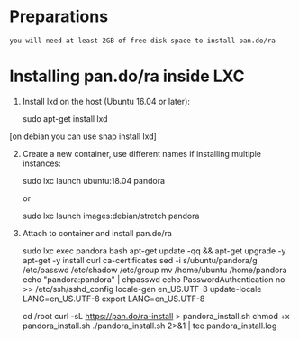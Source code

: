 # Preparations

    you will need at least 2GB of free disk space to install pan.do/ra

# Installing pan.do/ra inside LXC

1) Install lxd on the host (Ubuntu 16.04 or later):

    sudo apt-get install lxd

[on debian you can use snap install lxd]

2) Create a new container, use different names if installing multiple instances:

    sudo lxc launch ubuntu:18.04 pandora

    or

    sudo lxc launch images:debian/stretch pandora

3) Attach to container and install pan.do/ra

    sudo lxc exec pandora bash
    apt-get update -qq && apt-get upgrade -y
    apt-get -y install curl ca-certificates
    sed -i s/ubuntu/pandora/g /etc/passwd /etc/shadow /etc/group
    mv /home/ubuntu /home/pandora
    echo "pandora:pandora" | chpasswd
    echo PasswordAuthentication no >> /etc/ssh/sshd_config
    locale-gen en_US.UTF-8
    update-locale LANG=en_US.UTF-8
    export LANG=en_US.UTF-8

    cd /root
    curl -sL https://pan.do/ra-install > pandora_install.sh
    chmod +x pandora_install.sh
    ./pandora_install.sh 2>&1 | tee pandora_install.log

